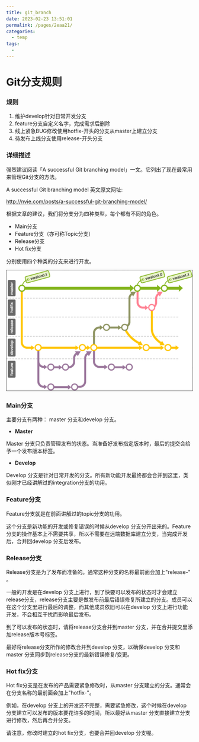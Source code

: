 ```yaml
---
title: git_branch
date: 2023-02-23 13:51:01
permalink: /pages/2eaa21/
categories:
  - temp
tags:
  - 
---
```

# Git分支规则

### 规则

1. 维护develop针对日常开发分支
2. feature分支自定义名字，完成需求后删除
3. 线上紧急BUG修改使用hotfix-开头的分支从master上建立分支
4. 待发布上线分支使用release-开头分支

### 详细描述

强烈建议阅读「A successful Git branching model」一文。它列出了现在最常用来管理Git分支的方法。

A successful Git branching model 英文原文网址:

http://nvie.com/posts/a-successful-git-branching-model/

根据文章的建议，我们将分支分为四种类型，每个都有不同的角色。

- Main分支
- Feature分支（亦可称Topic分支）
- Release分支
- Hot fix分支

分别使用四个种类的分支来进行开发。

![image-20230223135212332](./img/git_branch/image-20230223135212332.png)



### **Main分支**

主要分支有两种： master 分支和develop 分支。

- **Master**

Master 分支只负责管理发布的状态。当准备好发布指定版本时，最后的提交会给予一个发布版本标签。

- **Develop**

Develop 分支是针对日常开发的分支。所有新功能开发最终都会合并到这里，类似刚才已经讲解过的integration分支的功用。

### **Feature分支**

Feature分支就是在前面讲解过的topic分支的功用。

这个分支是新功能的开发或修复错误的时候从develop 分支分开出来的。Feature分支的操作基本上不需要共享，所以不需要在远端数据库建立分支，当完成开发后，合并回develop 分支后发布。

### **Release分支**

Release分支是为了发布而准备的。通常这种分支的名称最前面会加上"release-" 。

一般的开发是在develop 分支上进行，到了快要可以发布的状态时才会建立release分支，release分支主要是做发布前最后错误修复所建立的分支。成员可以在这个分支里进行最后的调整，而其他成员依旧可以在develop 分支上进行功能开发，不会相互干扰而影响最后发布。

到了可以发布的状态时，请将release分支合并到master 分支，并在合并提交里添加release版本号标签。

最好将release分支所作的修改合并到develop 分支，以确保develop 分支和master 分支同步到release分支的最新错误修复/变更。

### **Hot fix分支**

Hot fix分支是在发布的产品需要紧急修改时，从master 分支建立的分支。通常会在分支名称的最前面会加上"hotfix-"。

例如，在develop 分支上的开发还不完整，需要紧急修改，这个时候在develop 分支建立可以发布的版本要花许多的时间，所以最好从master 分支直接建立分支进行修改，然后再合并分支。

请注意，修改时建立的hot fix分支，也要合并回develop 分支喔。